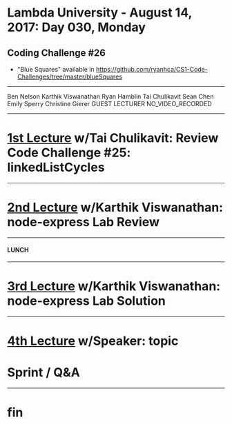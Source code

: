 # Lambda University - August 14, 2017: Day 030, Monday
## Coding Challenge #26
- "Blue Squares" available in https://github.com/ryanhca/CS1-Code-Challenges/tree/master/blueSquares
***
Ben Nelson
Karthik Viswanathan
Ryan Hamblin
Tai Chulikavit
Sean Chen
Emily Sperry
Christine Gierer
GUEST LECTURER
NO_VIDEO_RECORDED
***
# [1st Lecture](https://youtu.be/FAbIdzLePUA) w/Tai Chulikavit: Review Code Challenge #25: linkedListCycles
***
# [2nd Lecture](VIDEO_RECORDED_NOT_POSTED) w/Karthik Viswanathan: node-express Lab Review
***
#### LUNCH
***
# [3rd Lecture](VIDEO_RECORDED_NOT_POSTED) w/Karthik Viswanathan: node-express Lab Solution
***
# [4th Lecture](VIDEO_RECORDED_NOT_POSTED) w/Speaker: topic
# Sprint / Q&A
***
# fin
